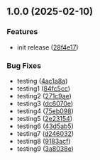 ## 1.0.0 (2025-02-10)

### Features

- init release ([28f4e17](https://github.com/newo-ai/khalezin-test-public/commit/28f4e1785acccb286ec9ba19249909c482f02de1))

### Bug Fixes

- testing ([4ac1a8a](https://github.com/newo-ai/khalezin-test-public/commit/4ac1a8a203c363dd718ef4fa3d48c9316d7221c4))
- testing1 ([84fc5cc](https://github.com/newo-ai/khalezin-test-public/commit/84fc5cc72f2cb0ba988fdc89d92370977b97e938))
- testing2 ([271c9ae](https://github.com/newo-ai/khalezin-test-public/commit/271c9ae619c24f9f874bf72bd640456f8feab1a6))
- testing3 ([dc6070e](https://github.com/newo-ai/khalezin-test-public/commit/dc6070e7f1fa8f4f48cdddb0110684efa7904020))
- testing4 ([75eb098](https://github.com/newo-ai/khalezin-test-public/commit/75eb09888dccc757993b9b3d6f6b465310e0a197))
- testing5 ([2e23154](https://github.com/newo-ai/khalezin-test-public/commit/2e23154d1693dd455f3ff494af56a5c9779fe97d))
- testing6 ([43d5ab5](https://github.com/newo-ai/khalezin-test-public/commit/43d5ab58fa0f974752381291617f707ba55f4a81))
- testing7 ([d246032](https://github.com/newo-ai/khalezin-test-public/commit/d246032525595adc525f89045f145a3b81b193ce))
- testing8 ([9183acf](https://github.com/newo-ai/khalezin-test-public/commit/9183acfca531bbb6b2cff44a2990f33b338daa65))
- testing9 ([3a8038e](https://github.com/newo-ai/khalezin-test-public/commit/3a8038ed19cb0fbbbd0dd023439421d5638579ca))
